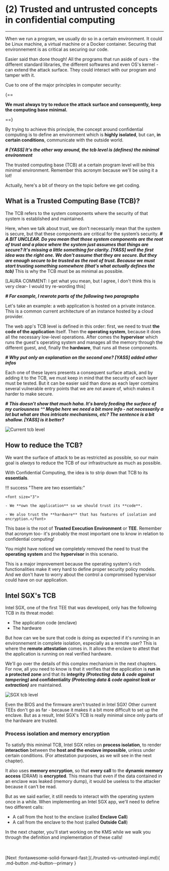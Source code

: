 # (2) Trusted and untrusted concepts in confidential computing
__________________________________________________


When we run a program, we usually do so in a certain environment. It could be Linux machine, a virtual machine or a Docker container. Securing that environnement is as critical as securing our code.

Easier said than done though! All the programs that run aside of ours - the different standard libraries, the different softwares and even OS's kernel - can extend the attack surface. They could interact with our program and tamper with it.

Cue to one of the major principles in computer security: 

{==

**We must always try to reduce the attack surface and consequently, keep the computing base minimal.**

==}

By trying to achieve this principle, the concept around confidential computing is to define an environment which is **highly isolated**, but can, **in certain conditions**, communicate with the outside world. 

***# [YASS] It's the other way around, the tcb level is (defines) the minimal environment*** 

The trusted computing base (TCB) at a certain program level will be this minimal environment. Remember this acronym because we'll be using it a lot! 

Actually, here's a bit of theory on the topic before we get coding.
 
## What is a Trusted Computing Base (TCB)? 

The TCB refers to the system components where the security of that system is established and maintained. 

Here, when we talk about trust, we don't necessarily mean that the system is secure, but that these components are critical for the system’s security. ***# A BIT UNCLEAR. Do you mean that those system components are the root of trust and a place where the system just assumes that things are secure? It's missing a little something for clarity. [YASS] well the first idea was the right one. We don't assume that they are secure. But they are enough secure to be trusted as the root of trust. Because we must start trusting something somewhere (that's what actually defines the tcb)*** This is why the TCB must be as minimal as possible. 

[LAURA COMMENT: I get what you mean, but I agree, I don't think this is very clear- I would try re-wording this]

***# For example, I rewrote parts of the following two paragraphs*** 

Let's take an example: a web application is hosted on a private instance. This is a common current architecture of an instance hosted by a cloud provider. 

The web app's TCB level is defined in this order: first, we need to trust **the code of the application** itself. Then the **operating system**, because it does all the necessary low-level operations. After comes the **hypervisor** which runs the guest's operating system and manages all the memory through the different guest, and, finally the **hardware**, that runs all these components.

***# Why put only an explanation on the second one? [YASS] added other infos***



Each one of these layers presents a consequent surface attack, and by adding it to the TCB, we must keep in mind that the security of each layer must be tested. But it can be easier said than done as each layer contains several vulnerable entry points that we are not aware of, which makes it harder to make secure. 

***# This doesn't show that much haha. It's barely feeding the surface of my curiousness ^^ Maybe here we need a bit more info - not necessarily a lot but what are thos intricate mechanisms, etc? The sentence is a bit shallow. [YASS] is it better?***

![Current tcb level](../assets/tcb_level_current.png)

## How to reduce the TCB?

We want the surface of attack to be as restricted as possible, so our main goal is *always* to reduce the TCB of our infrastructure as much as possible. 

With Confidential Computing, the idea is to strip down that TCB to its **essentials**. 

!!! success "There are two essentials:"

	<font size="3">

	- We **own the application** so we should trust its **code**. 

	- We also trust the **hardware** that has features of isolation and encryption.</font>

This base is the root of **Trusted Execution Environment** or **TEE**. Remember that acronym too- it's probably the most important one to know in relation to confidential computing!

You might have noticed we completely removed the need to trust the **operating system** and the **hypervisor** in this scenario. 

This is a major improvement because the operating system's rich functionalities make it very hard to define proper security policy models. And we don't have to worry about the control a compromised hypervisor could have on our application. 

## Intel SGX's TCB

Intel SGX, one of the first TEE that was developed, only has the following TCB in its threat model: 

- The application code (enclave)
- The hardware

But how can we be sure that code is doing as expected if it's running in an environnement in complete isolation, especially as a remote user? This is where the **remote attestation** comes in. It allows the enclave to attest that the application is running on real verified hardware.

We'll go over the details of this complex mechanism in the next chapters. For now, all you need to know is that it verifies that the application is **run in a protected zone** and that its **integrity *(Protecting data & code against tampering)* and confidentiality *(Protecting data & code against leak or extraction)*** are maintained.  

![SGX tcb level](../assets/tcb_level_sgx.png)

Even the BIOS and the firmware aren't trusted in Intel SGX! Other current TEEs don't go as far - because it makes it a bit more difficult to set up the enclave. But as a result, Intel SGX's TCB is really minimal since only parts of the hardware are trusted.

### Process isolation and memory encryption


To satisfy this minimal TCB, Intel SGX relies on **process isolation**, to render **interaction** between the **host and the enclave impossible**, unless under certain conditions. (For attestation purposes, as we will see in the next chapter).

It also uses **memory encryption**, so that **every call** to the **dynamic memory access** (DRAM) is **encrypted**. This means that even if the data contained in an enclave was leaked (memory dump), it would be useless to the attacker because it can't be read.

But as we said earlier, it still needs to interact with the operating system once in a while. When implementing an Intel SGX app, we'll need to define two different calls: 

- A call from the host to the enclave (called **Enclave Call**)
- A call from the enclave to the host (called **Outside Call**)

In the next chapter, you'll start working on the KMS while we walk you through the definition and implementation of these calls!

<br />
<br />
[Next :fontawesome-solid-forward-fast:](./trusted-vs-untrusted-impl.md){ .md-button .md-button--primary }